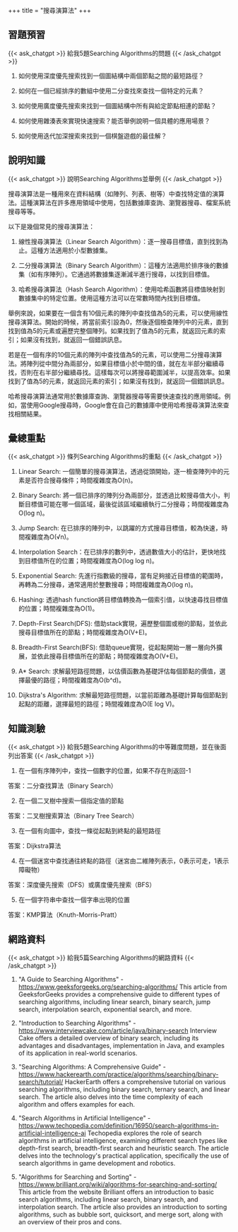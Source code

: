 +++
title = "搜尋演算法"
+++
## 習題預習
{{< ask_chatgpt >}}
給我5題Searching Algorithms的問題
{{< /ask_chatgpt >}}



1. 如何使用深度優先搜索找到一個圖結構中兩個節點之間的最短路徑？

2. 如何在一個已經排序的數組中使用二分查找來查找一個特定的元素？

3. 如何使用廣度優先搜索來找到一個圖結構中所有與給定節點相連的節點？

4. 如何使用雜湊表來實現快速搜索？能否舉例說明一個具體的應用場景？

5. 如何使用迭代加深搜索來找到一個棋盤遊戲的最佳解？   

## 說明知識
{{< ask_chatgpt >}}
說明Searching Algorithms並舉例
{{< /ask_chatgpt >}}



搜尋演算法是一種用來在資料結構（如陣列、列表、樹等）中查找特定值的演算法。這種演算法在許多應用領域中使用，包括數據庫查詢、瀏覽器搜尋、檔案系統搜尋等等。

以下是幾個常見的搜尋演算法：

1. 線性搜尋演算法（Linear Search Algorithm）：逐一搜尋目標值，直到找到為止。這種方法適用於小型數據集。

2. 二分搜尋演算法（Binary Search Algorithm）：這種方法適用於排序後的數據集（如有序陣列）。它通過將數據集逐漸減半進行搜尋，以找到目標值。

3. 哈希搜尋演算法（Hash Search Algorithm）：使用哈希函數將目標值映射到數據集中的特定位置。使用這種方法可以在常數時間內找到目標值。

舉例來說，如果要在一個含有10個元素的陣列中查找值為5的元素，可以使用線性搜尋演算法。開始的時候，將當前索引設為0，然後逐個檢查陣列中的元素，直到找到值為5的元素或遍歷完整個陣列。如果找到了值為5的元素，就返回元素的索引；如果沒有找到，就返回一個錯誤訊息。

若是在一個有序的10個元素的陣列中查找值為5的元素，可以使用二分搜尋演算法。將陣列從中間分為兩部分，如果目標值小於中間的值，就在左半部分繼續尋找，否則在右半部分繼續尋找。這樣每次可以將搜尋範圍減半，以提高效率。如果找到了值為5的元素，就返回元素的索引；如果沒有找到，就返回一個錯誤訊息。

哈希搜尋演算法通常用於數據庫查詢、瀏覽器搜尋等需要快速查找的應用領域。例如，當使用Google搜尋時，Google會在自己的數據庫中使用哈希搜尋演算法來查找相關結果。   

## 彙總重點
{{< ask_chatgpt >}}
條列Searching Algorithms的重點
{{< /ask_chatgpt >}}



1. Linear Search: 一個簡單的搜尋演算法，透過從頭開始，逐一檢查陣列中的元素是否符合搜尋條件；時間複雜度為O(n)。 

2. Binary Search: 將一個已排序的陣列分為兩部分，並透過比較搜尋值大小，判斷目標值可能在哪一個區域，最後從該區域繼續執行二分搜尋；時間複雜度為O(log n)。

3. Jump Search: 在已排序的陣列中，以跳躍的方式搜尋目標值，較為快速，時間複雜度為O(√n)。

4. Interpolation Search：在已排序的數列中，透過數值大小的估計，更快地找到目標值所在的位置；時間複雜度為O(log log n)。

5. Exponential Search: 先進行指數級的搜尋，當有足夠接近目標值的範圍時，再轉為二分搜尋，通常適用於整數搜尋；時間複雜度為O(log n)。

6. Hashing: 透過hash function將目標值轉換為一個索引值，以快速尋找目標值的位置；時間複雜度為O(1)。 

7. Depth-First Search(DFS): 借助stack實現，遍歷整個圖或樹的節點，並依此搜尋目標值所在的節點；時間複雜度為O(V+E)。

8. Breadth-First Search(BFS): 借助queue實現，從起點開始一層一層向外擴展，並依此搜尋目標值所在的節點；時間複雜度為O(V+E)。

9. A* Search: 求解最短路徑問題，以估價函數為基礎評估每個節點的價值，選擇最優的路徑；時間複雜度為O(b^d)。

10. Dijkstra's Algorithm: 求解最短路徑問題，以當前距離為基礎計算每個節點到起點的距離，選擇最短的路徑；時間複雜度為O(E log V)。   

## 知識測驗
{{< ask_chatgpt >}}
給我5題Searching Algorithms的中等難度問題，並在後面列出答案
{{< /ask_chatgpt >}}



1. 在一個有序陣列中，查找一個數字的位置，如果不存在則返回-1

答案：二分查找算法（Binary Search）

2. 在一個二叉樹中搜索一個指定值的節點

答案：二叉樹搜索算法（Binary Tree Search）

3. 在一個有向圖中，查找一條從起點到終點的最短路徑

答案：Dijkstra算法

4. 在一個迷宮中查找通往終點的路徑（迷宮由二維陣列表示，0表示可走，1表示障礙物）

答案：深度優先搜索（DFS）或廣度優先搜索（BFS）

5. 在一個字符串中查找一個字串出現的位置

答案：KMP算法（Knuth-Morris-Pratt）   

## 網路資料
{{< ask_chatgpt >}}
給我5篇Searching Algorithms的網路資料
{{< /ask_chatgpt >}}



1. "A Guide to Searching Algorithms" - https://www.geeksforgeeks.org/searching-algorithms/
This article from GeeksforGeeks provides a comprehensive guide to different types of searching algorithms, including linear search, binary search, jump search, interpolation search, exponential search, and more.

2. "Introduction to Searching Algorithms" - https://www.interviewcake.com/article/java/binary-search
Interview Cake offers a detailed overview of binary search, including its advantages and disadvantages, implementation in Java, and examples of its application in real-world scenarios.

3. "Searching Algorithms: A Comprehensive Guide" - https://www.hackerearth.com/practice/algorithms/searching/binary-search/tutorial/
HackerEarth offers a comprehensive tutorial on various searching algorithms, including binary search, ternary search, and linear search. The article also delves into the time complexity of each algorithm and offers examples for each.

4. "Search Algorithms in Artificial Intelligence" - https://www.techopedia.com/definition/16950/search-algorithms-in-artificial-intelligence-ai
Techopedia explores the role of search algorithms in artificial intelligence, examining different search types like depth-first search, breadth-first search and heuristic search. The article delves into the technology's practical application, specifically the use of search algorithms in game development and robotics.

5. "Algorithms for Searching and Sorting" - https://www.brilliant.org/wiki/algorithms-for-searching-and-sorting/
This article from the website Brilliant offers an introduction to basic search algorithms, including linear search, binary search, and interpolation search. The article also provides an introduction to sorting algorithms, such as bubble sort, quicksort, and merge sort, along with an overview of their pros and cons.   

